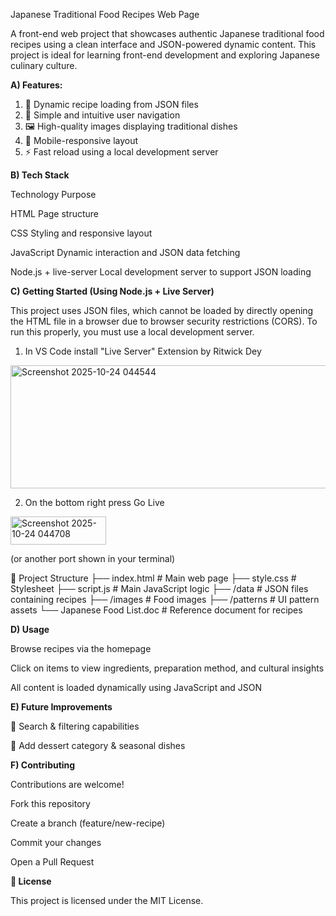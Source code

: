 Japanese Traditional Food Recipes Web Page

A front-end web project that showcases authentic Japanese traditional food recipes using a clean interface and JSON-powered dynamic content. This project is ideal for learning front-end development and exploring Japanese culinary culture.


**A) Features:** 

1. 📖 Dynamic recipe loading from JSON files
2. 🧭 Simple and intuitive user navigation
3. 🖼️ High-quality images displaying traditional dishes
4. 📱 Mobile-responsive layout
5. ⚡ Fast reload using a local development server


**B) Tech Stack**
  
  Technology	Purpose

  HTML	Page structure

  CSS	Styling and responsive layout

  JavaScript	Dynamic interaction and JSON data fetching

  Node.js + live-server	Local development server to support JSON loading



**C) Getting Started (Using Node.js + Live Server)**

This project uses JSON files, which cannot be loaded by directly opening the HTML file in a browser due to browser security restrictions (CORS).
To run this properly, you must use a local development server.

1. In VS Code install "Live Server" Extension by Ritwick Dey


<img width="922" height="197" alt="Screenshot 2025-10-24 044544" src="https://github.com/user-attachments/assets/54422f09-c8ec-4ee0-92bc-1fca1c00fb0f" />

2. On the bottom right press Go Live 

<img width="153" height="45" alt="Screenshot 2025-10-24 044708" src="https://github.com/user-attachments/assets/141ccd83-c40e-48e8-8bb0-55c86c260de5" />

(or another port shown in your terminal)

📁 Project Structure
├── index.html        # Main web page
├── style.css         # Stylesheet
├── script.js         # Main JavaScript logic
├── /data             # JSON files containing recipes
├── /images           # Food images
├── /patterns         # UI pattern assets
└── Japanese Food List.doc  # Reference document for recipes

**D) Usage**

  Browse recipes via the homepage

  Click on items to view ingredients, preparation method, and cultural insights

  All content is loaded dynamically using JavaScript and JSON

  **E) Future Improvements**

  🔎 Search & filtering capabilities

  🧁 Add dessert category & seasonal dishes
  

**F) Contributing**

  Contributions are welcome!

  Fork this repository

  Create a branch (feature/new-recipe)

  Commit your changes

  Open a Pull Request


**📄 License**

This project is licensed under the MIT License.
